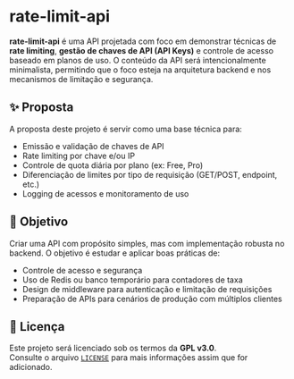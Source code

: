 # rate-limit-api

**rate-limit-api** é uma API projetada com foco em demonstrar técnicas de **rate limiting**, **gestão de chaves de API (API Keys)** e controle de acesso baseado em planos de uso. O conteúdo da API será intencionalmente minimalista, permitindo que o foco esteja na arquitetura backend e nos mecanismos de limitação e segurança.

## ✨ Proposta

A proposta deste projeto é servir como uma base técnica para:

- Emissão e validação de chaves de API
- Rate limiting por chave e/ou IP
- Controle de quota diária por plano (ex: Free, Pro)
- Diferenciação de limites por tipo de requisição (GET/POST, endpoint, etc.)
- Logging de acessos e monitoramento de uso

## 🚀 Objetivo

Criar uma API com propósito simples, mas com implementação robusta no backend. O objetivo é estudar e aplicar boas práticas de:

- Controle de acesso e segurança
- Uso de Redis ou banco temporário para contadores de taxa
- Design de middleware para autenticação e limitação de requisições
- Preparação de APIs para cenários de produção com múltiplos clientes

## 📄 Licença

Este projeto será licenciado sob os termos da **GPL v3.0**.  
Consulte o arquivo [`LICENSE`](./LICENSE) para mais informações assim que for adicionado.

